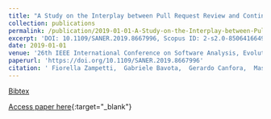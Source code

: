 ```yaml
---
title: "A Study on the Interplay between Pull Request Review and Continuous Integration Builds"
collection: publications
permalink: /publication/2019-01-01-A-Study-on-the-Interplay-between-Pull-Request-Review-and-Continuous-Integration-Builds
excerpt: 'DOI: 10.1109/SANER.2019.8667996, Scopus ID: 2-s2.0-85064166499, Cited by: 0'
date: 2019-01-01
venue: '26th IEEE International Conference on Software Analysis, Evolution and Reengineering, SANER 2019, Hangzhou, China, February 24-27, 2019'
paperurl: 'https://doi.org/10.1109/SANER.2019.8667996'
citation: ' Fiorella Zampetti,  Gabriele Bavota,  Gerardo Canfora,  Massimiliano Di Penta, &quot;A Study on the Interplay between Pull Request Review and Continuous Integration Builds.&quot; 26th IEEE International Conference on Software Analysis, Evolution and Reengineering, SANER 2019, Hangzhou, China, February 24-27, 2019, 2019.'
---
```

[Bibtex](https://dblp.org/rec/bib/conf/wcre/ZampettiBCP19)

[Access paper here](https://doi.org/10.1109/SANER.2019.8667996){:target="_blank"}
